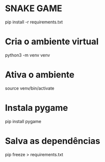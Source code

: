 # SNAKE GAME

pip install -r requirements.txt

# Cria o ambiente virtual
python3 -m venv venv

# Ativa o ambiente
source venv/bin/activate

# Instala pygame
pip install pygame

# Salva as dependências
pip freeze > requirements.txt
